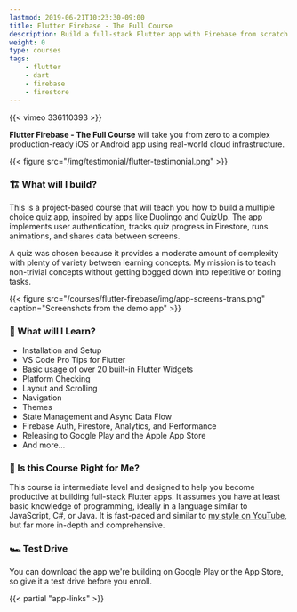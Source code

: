 ```yaml
---
lastmod: 2019-06-21T10:23:30-09:00
title: Flutter Firebase - The Full Course
description: Build a full-stack Flutter app with Firebase from scratch. 
weight: 0
type: courses
tags: 
    - flutter
    - dart
    - firebase
    - firestore
---
```


{{< vimeo 336110393 >}}

**Flutter Firebase - The Full Course** will take you from zero to a complex production-ready iOS or Android app using real-world cloud infrastructure. 

{{< figure src="/img/testimonial/flutter-testimonial.png" >}}

### 🏗️ What will I build?

This is a project-based course that will teach you how to build a multiple choice quiz app, inspired by apps like Duolingo and QuizUp. The app implements user authentication, tracks quiz progress in Firestore, runs animations, and shares data between screens. 

A quiz was chosen because it provides a moderate amount of complexity with plenty of variety between learning concepts. My mission is to teach non-trivial concepts without getting bogged down into repetitive or boring tasks.

{{< figure src="/courses/flutter-firebase/img/app-screens-trans.png" caption="Screenshots from the demo app" >}}


### 🍩 What will I Learn?

- Installation and Setup
- VS Code Pro Tips for Flutter
- Basic usage of over 20 built-in Flutter Widgets
- Platform Checking
- Layout and Scrolling
- Navigation
- Themes
- State Management and Async Data Flow
- Firebase Auth, Firestore, Analytics, and Performance
- Releasing to Google Play and the Apple App Store
- And more...


### 🤔 Is this Course Right for Me?

This course is intermediate level and designed to help you become productive at building full-stack Flutter apps. It assumes you have at least basic knowledge of programming, ideally in a language similar to JavaScript, C#, or Java. It is fast-paced and similar to [my style on YouTube](https://www.youtube.com/channel/UCsBjURrPoezykLs9EqgamOA?), but far more in-depth and comprehensive. 


### 🏎️ Test Drive

You can download the app we're building on Google Play or the App Store, so give it a test drive before you enroll. 

{{< partial "app-links" >}}


